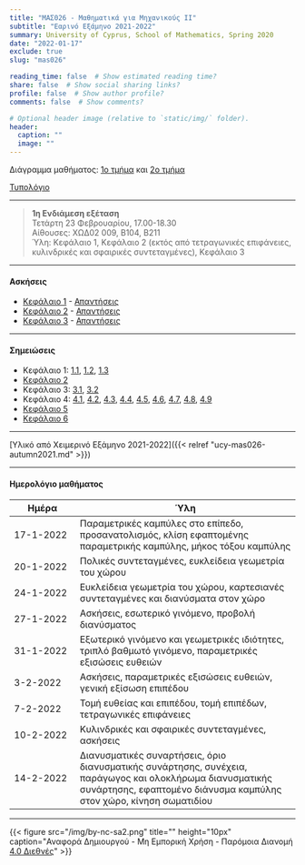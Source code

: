 ```yaml
---
title: "ΜΑΣ026 - Μαθηματικά για Μηχανικούς ΙΙ"
subtitle: "Εαρινό Εξάμηνο 2021-2022"
summary: University of Cyprus, School of Mathematics, Spring 2020
date: "2022-01-17"
exclude: true
slug: "mas026"

reading_time: false  # Show estimated reading time?
share: false  # Show social sharing links?
profile: false  # Show author profile?
comments: false  # Show comments?

# Optional header image (relative to `static/img/` folder).
header:
  caption: ""
  image: ""
---
```


Διάγραμμα μαθήματος: [1ο τμήμα](/teaching/mas026/mas026.1_spring2022_syllabus.pdf) και [2ο τμήμα](/teaching/mas026/mas026.2_spring2022_syllabus.pdf)

[Τυπολόγιο](/teaching/mas026/typologio_mas026.pdf)

---

> **1η Ενδιάμεση εξέταση**\
> Τετάρτη 23 Φεβρουαρίου, 17.00-18.30 \
> Αίθουσες: ΧΩΔ02 009, Β104, Β211 \
> Ύλη: Κεφάλαιο 1, Κεφάλαιο 2 (εκτός από τετραγωνικές επιφάνειες, κυλινδρικές και σφαιρικές συντεταγμένες), Κεφάλαιο 3

---

#### Ασκήσεις

- [Κεφάλαιο 1](/teaching/mas026/mas026_exercises_1.pdf) - [Απαντήσεις](/teaching/mas026/mas026_answers_1.pdf)
- [Κεφάλαιο 2](/teaching/mas026/mas026_exercises_2.pdf) - [Απαντήσεις](/teaching/mas026/mas026_answers_2.pdf)
- [Κεφάλαιο 3](/teaching/mas026/mas026_exercises_3.pdf) - [Απαντήσεις](/teaching/mas026/mas026_answers_3.pdf)

---

#### Σημειώσεις

- Κεφάλαιο 1: [1.1](/teaching/mas026/slides/1.1.parametric_curves.pdf), [1.2](/teaching/mas026/slides/1.2.polar_coordinates.pdf), [1.3](/teaching/mas026/slides/1.3.conic_sections.pdf)
- [Κεφάλαιο 2](/teaching/mas026/slides/2.Three_Dimensional_Space.pdf)
- Κεφάλαιο 3: [3.1](/teaching/mas026/slides/3.1.vector_functions.pdf), [3.2](/teaching/mas026/slides/3.2.calculus_vector_functions.pdf)
- Κεφάλαιο 4: [4.1](/teaching/mas026/slides/4.1.multivariable_functions.pdf), [4.2](/teaching/mas026/slides/4.2.limits_continuity.pdf), [4.3](/teaching/mas026/slides/4.3.partial_derivatives.pdf), [4.4](/teaching/mas026/slides/4.4.differentiability.pdf), [4.5](/teaching/mas026/slides/4.5.chain_rule.pdf), [4.6](/teaching/mas026/slides/4.6.directional_derivative.pdf), [4.7](/teaching/mas026/slides/4.7.tangent_plane.pdf), [4.8](/teaching/mas026/slides/4.8.extrema.pdf), [4.9](/teaching/mas026/slides/4.9.lagrange_multipliers.pdf)
- [Κεφάλαιο 5](/teaching/mas026/slides/5.Multiple_Integrals.pdf)
- [Κεφάλαιο 6](/teaching/mas026/slides/6.Topics_in_Vector_Calculus.pdf)

---

[Υλικό από Χειμερινό Εξάμηνο 2021-2022]({{< relref "ucy-mas026-autumn2021.md" >}})

---

#### Ημερολόγιο μαθήματος
| Ημέρα <div style="width:100px"></div> | Ύλη |
| ------------------------------------- | --- |
| 17-1-2022 | Παραμετρικές καμπύλες στο επίπεδο, προσανατολισμός, κλίση εφαπτομένης παραμετρικής καμπύλης, μήκος τόξου καμπύλης |
| 20-1-2022 | Πολικές συντεταγμένες, ευκλείδεια γεωμετρία του χώρου |
| 24-1-2022 | Ευκλείδεια γεωμετρία του χώρου, καρτεσιανές συντεταγμένες και διανύσματα στον χώρο |
| 27-1-2022 |  Ασκήσεις, εσωτερικό γινόμενο, προβολή διανύσματος |
| 31-1-2022 | Εξωτερικό γινόμενο και γεωμετρικές ιδιότητες, τριπλό βαθμωτό γινόμενο, παραμετρικές εξισώσεις ευθειών |
| 3-2-2022 | Ασκήσεις, παραμετρικές εξισώσεις ευθειών, γενική εξίσωση επιπέδου |
| 7-2-2022 | Τομή ευθείας και επιπέδου, τομή επιπέδων, τετραγωνικές επιφάνειες |
| 10-2-2022 | Κυλινδρικές και σφαιρικές συντεταγμένες, ασκήσεις |
| 14-2-2022 | Διανυσματικές συναρτήσεις, όριο διανυσματικής συνάρτησης, συνέχεια, παράγωγος και ολοκλήρωμα διανυσματικής συνάρτησης, εφαπτομένο διάνυσμα καμπύλης στον χώρο, κίνηση σωματιδίου |


---

{{< figure src="/img/by-nc-sa2.png" title="" height="10px" caption="Αναφορά Δημιουργού - Μη Εμπορική Χρήση - Παρόμοια Διανομή [4.0 Διεθνές](https://creativecommons.org/licenses/by-nc-sa/4.0/)" >}}


